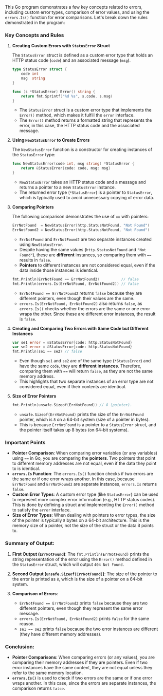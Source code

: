 This Go program demonstrates a few key concepts related to errors, including custom error types, comparison of error values, and using the `errors.Is()` function for error comparisons. Let's break down the rules demonstrated in the program:

### Key Concepts and Rules

1. **Creating Custom Errors with `StatusError` Struct**
   
   The `StatusError` struct is defined as a custom error type that holds an HTTP status code (`code`) and an associated message (`msg`).

   ```go
   type StatusError struct {
       code int
       msg  string
   }
   
   func (s *StatusError) Error() string {
       return fmt.Sprintf("%d %s", s.code, s.msg)
   }
   ```

   - The `StatusError` struct is a custom error type that implements the `Error()` method, which makes it fulfill the `error` interface.
   - The `Error()` method returns a formatted string that represents the error, in this case, the HTTP status code and the associated message.

2. **Using `NewStatusError` to Create Errors**

   The `NewStatusError` function is a constructor for creating instances of the `StatusError` type:

   ```go
   func NewStatusError(code int, msg string) *StatusError {
       return &StatusError{code: code, msg: msg}
   }
   ```

   - `NewStatusError` takes an HTTP status code and a message and returns a pointer to a new `StatusError` instance.
   - The returned error type (`*StatusError`) is a pointer to `StatusError`, which is typically used to avoid unnecessary copying of error data.

3. **Comparing Pointers**

   The following comparison demonstrates the use of `==` with pointers:

   ```go
   ErrNotFound  = NewStatusError(http.StatusNotFound, "Not Found")
   ErrNotFound2 = NewStatusError(http.StatusNotFound, "Not Found")
   ```

   - `ErrNotFound` and `ErrNotFound2` are two separate instances created using `NewStatusError`.
   - Despite having the same values (`http.StatusNotFound` and `"Not Found"`), these are **different** instances, so comparing them with `==` results in `false`.
   - **Pointers** to different instances are not considered equal, even if the data inside those instances is identical.

   ```go
   fmt.Println(ErrNotFound == ErrNotFound2)          // false
   fmt.Println(errors.Is(ErrNotFound, ErrNotFound2)) // false
   ```

   - `ErrNotFound == ErrNotFound2` returns `false` because they are different pointers, even though their values are the same.
   - `errors.Is(ErrNotFound, ErrNotFound2)` also returns `false`, as `errors.Is()` checks whether the errors are the same or one error wraps the other. Since these are different error instances, the result is `false`.

4. **Creating and Comparing Two Errors with Same Code but Different Instances**

   ```go
   var se1 error = &StatusError{code: http.StatusNotFound}
   var se2 error = &StatusError{code: http.StatusNotFound}
   fmt.Println(se1 == se2) // false
   ```

   - Even though `se1` and `se2` are of the same type (`*StatusError`) and have the same `code`, they are **different instances**. Therefore, comparing them with `==` will return `false`, as they are not the same memory address.
   - This highlights that two separate instances of an error type are not considered equal, even if their contents are identical.

5. **Size of Error Pointers**

   ```go
   fmt.Println(unsafe.Sizeof(ErrNotFound)) // 8 (pointer).
   ```

   - `unsafe.Sizeof(ErrNotFound)` prints the size of the `ErrNotFound` pointer, which is `8` on a 64-bit system (size of a pointer in bytes).
   - This is because `ErrNotFound` is a pointer to a `StatusError` struct, and the pointer itself takes up 8 bytes (on 64-bit systems).

### Important Points

- **Pointer Comparison**: When comparing error variables (or any variables) using `==` in Go, you are comparing the **pointers**. Two pointers that point to different memory addresses are not equal, even if the data they point to is identical.
- **`errors.Is` Function**: The `errors.Is()` function checks if two errors are the same or if one error wraps another. In this case, because `ErrNotFound` and `ErrNotFound2` are separate instances, `errors.Is` returns `false`.
- **Custom Error Types**: A custom error type (like `StatusError`) can be used to represent more complex error information (e.g., HTTP status codes). This is done by defining a struct and implementing the `Error()` method to satisfy the `error` interface.
- **Size of Error Types**: When dealing with pointers to error types, the size of the pointer is typically `8` bytes on a 64-bit architecture. This is the memory size of a pointer, not the size of the struct or the data it points to.

### Summary of Output:

1. **First Output (`ErrNotFound`)**: The `fmt.Println(ErrNotFound)` prints the string representation of the error using the `Error()` method defined in the `StatusError` struct, which will output `404 Not Found`.

2. **Second Output (`unsafe.Sizeof(ErrNotFound)`)**: The size of the pointer to the error is printed as `8`, which is the size of a pointer on a 64-bit system.

3. **Comparison of Errors**:
   - `ErrNotFound == ErrNotFound2` prints `false` because they are two different pointers, even though they represent the same error message.
   - `errors.Is(ErrNotFound, ErrNotFound2)` prints `false` for the same reason.
   - `se1 == se2` prints `false` because the two error instances are different (they have different memory addresses).

### Conclusion:

- **Pointer Comparisons**: When comparing errors (or any values), you are comparing their memory addresses if they are pointers. Even if two error instances have the same content, they are not equal unless they refer to the same memory location.
- **`errors.Is()`** is used to check if two errors are the same or if one error wraps another. In this case, since the errors are separate instances, the comparison returns `false`.
